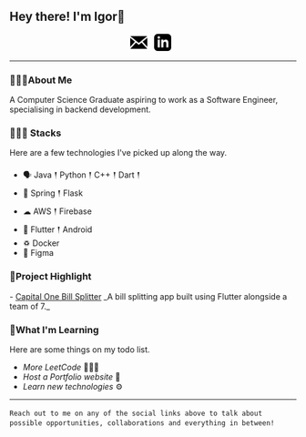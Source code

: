 ## Hey there! I'm Igor👋

<p align='center'>
<a href="mailto:igorbarglowski@outlook.com"><img height="30" src="https://raw.githubusercontent.com/igorb18/igorb18/master/assets/icon_email.png"></a>&nbsp;&nbsp;
<a href="https://www.linkedin.com/in/igorbarglowski/"><img height="30" src="https://raw.githubusercontent.com/igorb18/igorb18/master/assets/icon_linkedin.png"></a>&nbsp;&nbsp;
</p>

---

### 🙋🏽‍♂️About Me

<p>
A Computer Science Graduate aspiring to work as a Software Engineer, specialising in backend development.
</p>

### 👨🏽‍💻 Stacks

<p>
Here are a few technologies I've picked up along the way.
</p>

- 🗣 Java 𒑰 Python 𒑰 C++ 𒑰 Dart 𒑰 
- 🎒 Spring 𒑰 Flask
- ☁ AWS 𒑰 Firebase
- 📱 Flutter 𒑰 Android
- ♽ Docker
- 🎨 Figma

### 🚧Project Highlight

<p>
- <a href="https://www.linkedin.com/feed/update/urn:li:activity:7065076138980560897?utm_source=share&utm_medium=member_desktop&rcm=ACoAAENCSVYBLq9GR8o0JrPvyQjzAWPJKKtq7L8">Capital One Bill Splitter</a> _A bill splitting app built using Flutter alongside a team of 7._
</p>

### 🌱What I'm Learning

Here are some things on my todo list.

- _More LeetCode_ 🧙🏽‍♂️
- _Host a Portfolio website_ 🤖
- _Learn new technologies_ ⚙️

---

`Reach out to me on any of the social links above to talk about possible opportunities, collaborations and everything in between!`
